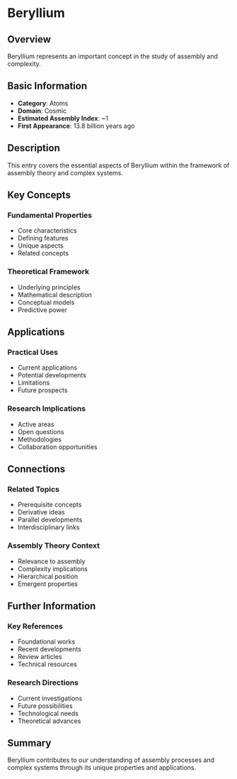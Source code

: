 # Beryllium

## Overview

Beryllium represents an important concept in the study of assembly and complexity.

## Basic Information

- **Category**: Atoms
- **Domain**: Cosmic
- **Estimated Assembly Index**: ~1
- **First Appearance**: 13.8 billion years ago

## Description

This entry covers the essential aspects of Beryllium within the framework of assembly theory and complex systems.

## Key Concepts

### Fundamental Properties
- Core characteristics
- Defining features
- Unique aspects
- Related concepts

### Theoretical Framework
- Underlying principles
- Mathematical description
- Conceptual models
- Predictive power

## Applications

### Practical Uses
- Current applications
- Potential developments
- Limitations
- Future prospects

### Research Implications
- Active areas
- Open questions
- Methodologies
- Collaboration opportunities

## Connections

### Related Topics
- Prerequisite concepts
- Derivative ideas
- Parallel developments
- Interdisciplinary links

### Assembly Theory Context
- Relevance to assembly
- Complexity implications
- Hierarchical position
- Emergent properties

## Further Information

### Key References
- Foundational works
- Recent developments
- Review articles
- Technical resources

### Research Directions
- Current investigations
- Future possibilities
- Technological needs
- Theoretical advances

## Summary

Beryllium contributes to our understanding of assembly processes and complex systems through its unique properties and applications.
